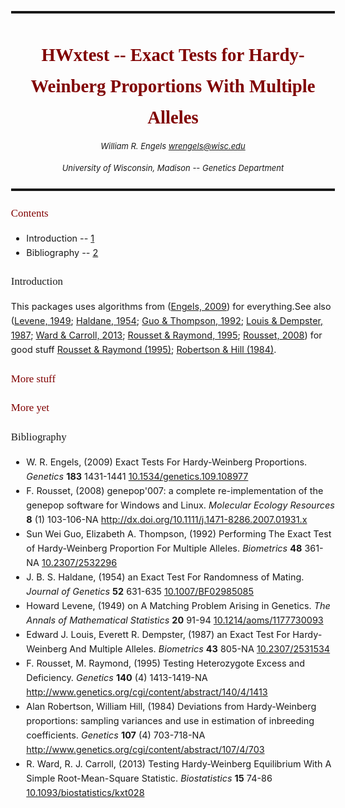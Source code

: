 <!--
%\VignetteEngine{knitr}
%\VignetteIndexEntry{HWxtest}
-->






<STYLE type="text/css">
  h1,h2,h3,h4,h5 { 
    font-family: palatino, georgia, serif;
    color: Maroon;
  }
    h1, h6{
    text-align: center;
  }
  h1{line-height: 50px}
  body{
    font-size: 0.9em;
    line-height: 23px;
  }
  h3{
  font-weight: normal;
  }
  h6{
        font-size: 0.9em;
        font-weight: normal;
        line-height: 5px;      
   }
   hr{
     border-top-style: solid;
     border-top-width: medium;
   }
  code {
    font-size: 80%;
    line-height: 140%;
    border: 1px solid #ccc;
  }
   @media print{
  hr { 
      visibility: inherit;
      page-break-before: auto;
    }
   }
 </STYLE>


* * *
HWxtest -- Exact Tests for Hardy-Weinberg Proportions With Multiple Alleles
========================================================

###### William R. Engels  <wrengels@wisc.edu>  
###### University of Wisconsin, Madison -- Genetics Department
* * *
### Contents
* Introduction -- [1](#intro)
* Bibliography -- [2](#bib)

### <a name="intro">Introduction</a>
This packages uses algorithms from (<a href="http://dx.doi.org/10.1534/genetics.109.108977">Engels, 2009</a>) for everything.See also (<a href="http://dx.doi.org/10.1214/aoms/1177730093">Levene, 1949</a>; <a href="http://dx.doi.org/10.1007/BF02985085">Haldane, 1954</a>; <a href="http://dx.doi.org/10.2307/2532296">Guo & Thompson, 1992</a>; <a href="http://dx.doi.org/10.2307/2531534">Louis & Dempster, 1987</a>; <a href="http://dx.doi.org/10.1093/biostatistics/kxt028">Ward & Carroll, 2013</a>; <a href="http://www.genetics.org/cgi/content/abstract/140/4/1413">Rousset & Raymond, 1995</a>; <a href="http://dx.doi.org/10.1111/j.1471-8286.2007.01931.x">Rousset, 2008</a>) for good stuff <a href="http://www.genetics.org/cgi/content/abstract/140/4/1413">Rousset & Raymond (1995)</a>; <a href="http://www.genetics.org/cgi/content/abstract/107/4/703">Robertson & Hill (1984)</a>.

### More stuff

### More yet

### <a name="bib">Bibliography</a>

- W. R. Engels,   (2009) Exact Tests For Hardy-Weinberg Proportions.  <em>Genetics</em>  <strong>183</strong>  1431-1441  <a href="http://dx.doi.org/10.1534/genetics.109.108977">10.1534/genetics.109.108977</a>
- F. Rousset,   (2008) genepop'007: a complete re-implementation of the genepop software for Windows and Linux.  <em>Molecular Ecology Resources</em>  <strong>8</strong>  (1)   103-106-NA  <a href="http://dx.doi.org/10.1111/j.1471-8286.2007.01931.x">http://dx.doi.org/10.1111/j.1471-8286.2007.01931.x</a>
- Sun Wei Guo, Elizabeth A. Thompson,   (1992) Performing The Exact Test of Hardy-Weinberg Proportion For Multiple Alleles.  <em>Biometrics</em>  <strong>48</strong>  361-NA  <a href="http://dx.doi.org/10.2307/2532296">10.2307/2532296</a>
- J. B. S. Haldane,   (1954) an Exact Test For Randomness of Mating.  <em>Journal of Genetics</em>  <strong>52</strong>  631-635  <a href="http://dx.doi.org/10.1007/BF02985085">10.1007/BF02985085</a>
- Howard Levene,   (1949) on A Matching Problem Arising in Genetics.  <em>The Annals of Mathematical Statistics</em>  <strong>20</strong>  91-94  <a href="http://dx.doi.org/10.1214/aoms/1177730093">10.1214/aoms/1177730093</a>
- Edward J. Louis, Everett R. Dempster,   (1987) an Exact Test For Hardy-Weinberg And Multiple Alleles.  <em>Biometrics</em>  <strong>43</strong>  805-NA  <a href="http://dx.doi.org/10.2307/2531534">10.2307/2531534</a>
- F. Rousset, M. Raymond,   (1995) Testing Heterozygote Excess and Deficiency.  <em>Genetics</em>  <strong>140</strong>  (4)   1413-1419-NA  <a href="http://www.genetics.org/cgi/content/abstract/140/4/1413">http://www.genetics.org/cgi/content/abstract/140/4/1413</a>
- Alan Robertson, William Hill,   (1984) Deviations from Hardy-Weinberg proportions: sampling variances and use in estimation of inbreeding coefficients.  <em>Genetics</em>  <strong>107</strong>  (4)   703-718-NA  <a href="http://www.genetics.org/cgi/content/abstract/107/4/703">http://www.genetics.org/cgi/content/abstract/107/4/703</a>
- R. Ward, R. J. Carroll,   (2013) Testing Hardy-Weinberg Equilibrium With A Simple Root-Mean-Square Statistic.  <em>Biostatistics</em>  <strong>15</strong>  74-86  <a href="http://dx.doi.org/10.1093/biostatistics/kxt028">10.1093/biostatistics/kxt028</a>

